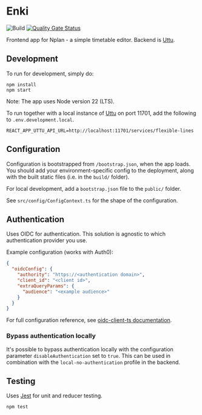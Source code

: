 # Enki
![Build](https://github.com/entur/enki/actions/workflows/build.yml/badge.svg?event=push)
 [![Quality Gate Status](https://sonarcloud.io/api/project_badges/measure?project=entur_enki&metric=alert_status)](https://sonarcloud.io/dashboard?id=entur_enki)

Frontend app for Nplan - a simple timetable editor. Backend is [Uttu](https://github.com/entur/uttu).

## Development

To run for development, simply do:

```
npm install
npm start
```

Note: The app uses Node version 22 (LTS).

To run together with a local instance of [Uttu](https://github.com/entur/uttu) on port 11701, add the following to `.env.development.local`.

```
REACT_APP_UTTU_API_URL=http://localhost:11701/services/flexible-lines
```

## Configuration

Configuration is bootstrapped from `/bootstrap.json`, when the app loads. You should add your environment-specific
config to the deployment, along with the built static files (i.e. in the `build/` folder).

For local development, add a `bootstrap.json` file to the `public/` folder.

See `src/config/ConfigContext.ts` for the shape of the configuration.

## Authentication

Uses OIDC for authentication. This solution is agnostic to which authentication provider you use.

Example configuration (works with Auth0):

```json
{
  "oidcConfig": {
    "authority": "https://<authentication domain>",
    "client_id": "<client id>",
    "extraQueryParams": {
      "audience": "<example audience>"
    }
  }
}
  ```

For full configuration reference, see [oidc-client-ts documentation](https://authts.github.io/oidc-client-ts/interfaces/UserManagerSettings.html).

### Bypass authentication locally

It's possible to bypass authentication locally with the configuration parameter `disableAuthentication`
set to `true`. This can be used in combination with the `local-no-authentication` profile in the backend.


## Testing

Uses [Jest](https://facebook.github.io/jest) for unit and reducer testing.

```
npm test
```
